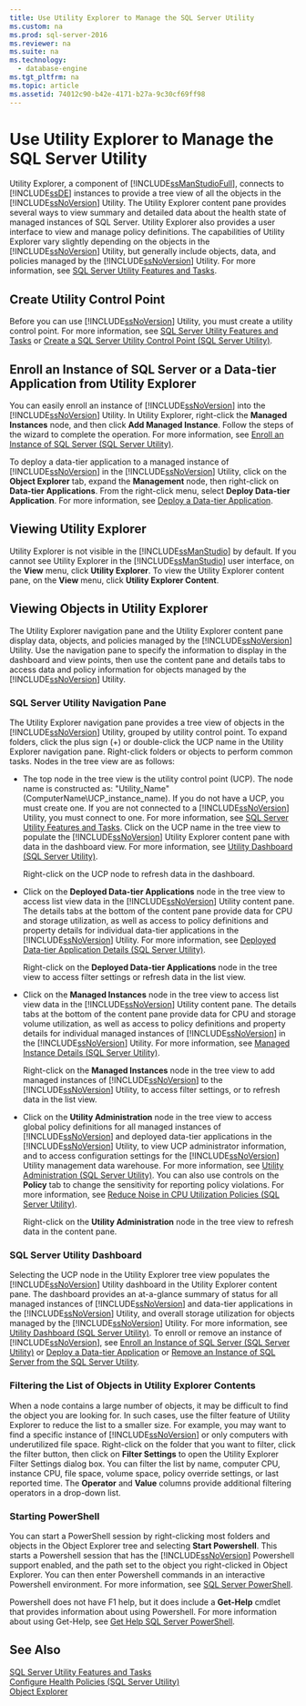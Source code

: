 ```yaml
---
title: Use Utility Explorer to Manage the SQL Server Utility
ms.custom: na
ms.prod: sql-server-2016
ms.reviewer: na
ms.suite: na
ms.technology: 
  - database-engine
ms.tgt_pltfrm: na
ms.topic: article
ms.assetid: 74012c90-b42e-4171-b27a-9c30cf69ff98
---
```

# Use Utility Explorer to Manage the SQL Server Utility
  Utility Explorer, a component of [!INCLUDE[ssManStudioFull](../../Token/Other/ssManStudioFull_md.md)], connects to [!INCLUDE[ssDE](../../Token/Other/ssDE_md.md)] instances to provide a tree view of all the objects in the [!INCLUDE[ssNoVersion](../../Token/Other/ssNoVersion_md.md)] Utility. The Utility Explorer content pane provides several ways to view summary and detailed data about the health state of managed instances of SQL Server. Utility Explorer also provides a user interface to view and manage policy definitions. The capabilities of Utility Explorer vary slightly depending on the objects in the [!INCLUDE[ssNoVersion](../../Token/Other/ssNoVersion_md.md)] Utility, but generally include objects, data, and policies managed by the [!INCLUDE[ssNoVersion](../../Token/Other/ssNoVersion_md.md)] Utility. For more information, see [SQL Server Utility Features and Tasks](../../Topics/TopicNameNotContainA/SQL-Server-Utility-Features-and-Tasks.md).  
  
## Create Utility Control Point  
 Before you can use [!INCLUDE[ssNoVersion](../../Token/Other/ssNoVersion_md.md)] Utility, you must create a utility control point. For more information, see [SQL Server Utility Features and Tasks](../../Topics/TopicNameNotContainA/SQL-Server-Utility-Features-and-Tasks.md) or [Create a SQL Server Utility Control Point &#40;SQL Server Utility&#41;](../../Topics/TopicNameContainA/Create-a-SQL-Server-Utility-Control-Point--SQL-Server-Utility-.md).  
  
## Enroll an Instance of SQL Server or a Data\-tier Application from Utility Explorer  
 You can easily enroll an instance of [!INCLUDE[ssNoVersion](../../Token/Other/ssNoVersion_md.md)] into the [!INCLUDE[ssNoVersion](../../Token/Other/ssNoVersion_md.md)] Utility. In Utility Explorer, right\-click the **Managed Instances** node, and then click **Add Managed Instance**. Follow the steps of the wizard to complete the operation. For more information, see [Enroll an Instance of SQL Server &#40;SQL Server Utility&#41;](../../Topics/TopicNameNotContainA/Enroll-an-Instance-of-SQL-Server--SQL-Server-Utility-.md).  
  
 To deploy a data\-tier application to a managed instance of [!INCLUDE[ssNoVersion](../../Token/Other/ssNoVersion_md.md)] in the [!INCLUDE[ssNoVersion](../../Token/Other/ssNoVersion_md.md)] Utility, click on the **Object Explorer** tab, expand the **Management** node, then right\-click on **Data\-tier Applications**. From the right\-click menu, select **Deploy Data\-tier Application**. For more information, see [Deploy a Data-tier Application](../../Topics/TopicNameContainA/Deploy-a-Data-tier-Application.md).  
  
## Viewing Utility Explorer  
 Utility Explorer is not visible in the [!INCLUDE[ssManStudio](../../Token/Other/ssManStudio_md.md)] by default. If you cannot see Utility Explorer in the [!INCLUDE[ssManStudio](../../Token/Other/ssManStudio_md.md)] user interface, on the **View** menu, click **Utility Explorer**. To view the Utility Explorer content pane, on the **View** menu, click **Utility Explorer Content**.  
  
## Viewing Objects in Utility Explorer  
 The Utility Explorer navigation pane and the Utility Explorer content pane display data, objects, and policies managed by the [!INCLUDE[ssNoVersion](../../Token/Other/ssNoVersion_md.md)] Utility. Use the navigation pane to specify the information to display in the dashboard and view points, then use the content pane and details tabs to access data and policy information for objects managed by the [!INCLUDE[ssNoVersion](../../Token/Other/ssNoVersion_md.md)] Utility.  
  
### SQL Server Utility Navigation Pane  
 The Utility Explorer navigation pane provides a tree view of objects in the [!INCLUDE[ssNoVersion](../../Token/Other/ssNoVersion_md.md)] Utility, grouped by utility control point. To expand folders, click the plus sign \(\+\) or double\-click the UCP name in the Utility Explorer navigation pane. Right\-click folders or objects to perform common tasks. Nodes in the tree view are as follows:  
  
-   The top node in the tree view is the utility control point \(UCP\). The node name is constructed as: "Utility\_Name" \(ComputerName\\UCP\_instance\_name\). If you do not have a UCP, you must create one. If you are not connected to a [!INCLUDE[ssNoVersion](../../Token/Other/ssNoVersion_md.md)] Utility, you must connect to one. For more information, see [SQL Server Utility Features and Tasks](../../Topics/TopicNameNotContainA/SQL-Server-Utility-Features-and-Tasks.md). Click on the UCP name in the tree view to populate the [!INCLUDE[ssNoVersion](../../Token/Other/ssNoVersion_md.md)] Utility Explorer content pane with data in the dashboard view. For more information, see [Utility Dashboard &#40;SQL Server Utility&#41;](../../Topics/TopicNameNotContainA/Utility-Dashboard--SQL-Server-Utility-.md).  
  
     Right\-click on the UCP node to refresh data in the dashboard.  
  
-   Click on the **Deployed Data\-tier Applications** node in the tree view to access list view data in the [!INCLUDE[ssNoVersion](../../Token/Other/ssNoVersion_md.md)] Utility content pane. The details tabs at the bottom of the content pane provide data for CPU and storage utilization, as well as access to policy definitions and property details for individual data\-tier applications in the [!INCLUDE[ssNoVersion](../../Token/Other/ssNoVersion_md.md)] Utility. For more information, see [Deployed Data-tier Application Details &#40;SQL Server Utility&#41;](../../Topics/TopicNameNotContainA/Deployed-Data-tier-Application-Details--SQL-Server-Utility-.md).  
  
     Right\-click on the **Deployed Data\-tier Applications** node in the tree view to access filter settings or refresh data in the list view.  
  
-   Click on the **Managed Instances** node in the tree view to access list view data in the [!INCLUDE[ssNoVersion](../../Token/Other/ssNoVersion_md.md)] Utility content pane. The details tabs at the bottom of the content pane provide data for CPU and storage volume utilization, as well as access to policy definitions and property details for individual managed instances of [!INCLUDE[ssNoVersion](../../Token/Other/ssNoVersion_md.md)] in the [!INCLUDE[ssNoVersion](../../Token/Other/ssNoVersion_md.md)] Utility. For more information, see [Managed Instance Details &#40;SQL Server Utility&#41;](../../Topics/TopicNameNotContainA/Managed-Instance-Details--SQL-Server-Utility-.md).  
  
     Right\-click on the **Managed Instances** node in the tree view to add managed instances of [!INCLUDE[ssNoVersion](../../Token/Other/ssNoVersion_md.md)] to the [!INCLUDE[ssNoVersion](../../Token/Other/ssNoVersion_md.md)] Utility, to access filter settings, or to refresh data in the list view.  
  
-   Click on the **Utility Administration** node in the tree view to access global policy definitions for all managed instances of [!INCLUDE[ssNoVersion](../../Token/Other/ssNoVersion_md.md)] and deployed data\-tier applications in the [!INCLUDE[ssNoVersion](../../Token/Other/ssNoVersion_md.md)] Utility, to view UCP administrator information, and to access configuration settings for the [!INCLUDE[ssNoVersion](../../Token/Other/ssNoVersion_md.md)] Utility management data warehouse. For more information, see [Utility Administration &#40;SQL Server Utility&#41;](../../Topics/TopicNameNotContainA/Utility-Administration--SQL-Server-Utility-.md). You can also use controls on the **Policy** tab to change the sensitivity for reporting policy violations. For more information, see [Reduce Noise in CPU Utilization Policies &#40;SQL Server Utility&#41;](../../Topics/TopicNameNotContainA/Reduce-Noise-in-CPU-Utilization-Policies--SQL-Server-Utility-.md).  
  
     Right\-click on the **Utility Administration** node in the tree view to refresh data in the content pane.  
  
### SQL Server Utility Dashboard  
 Selecting the UCP node in the Utility Explorer tree view populates the [!INCLUDE[ssNoVersion](../../Token/Other/ssNoVersion_md.md)] Utility dashboard in the Utility Explorer content pane. The dashboard provides an at\-a\-glance summary of status for all managed instances of [!INCLUDE[ssNoVersion](../../Token/Other/ssNoVersion_md.md)] and data\-tier applications in the [!INCLUDE[ssNoVersion](../../Token/Other/ssNoVersion_md.md)] Utility, and overall storage utilization for objects managed by the [!INCLUDE[ssNoVersion](../../Token/Other/ssNoVersion_md.md)] Utility. For more information, see [Utility Dashboard &#40;SQL Server Utility&#41;](../../Topics/TopicNameNotContainA/Utility-Dashboard--SQL-Server-Utility-.md). To enroll or remove an instance of [!INCLUDE[ssNoVersion](../../Token/Other/ssNoVersion_md.md)], see [Enroll an Instance of SQL Server &#40;SQL Server Utility&#41;](../../Topics/TopicNameNotContainA/Enroll-an-Instance-of-SQL-Server--SQL-Server-Utility-.md) or [Deploy a Data-tier Application](../../Topics/TopicNameContainA/Deploy-a-Data-tier-Application.md) or [Remove an Instance of SQL Server from the SQL Server Utility](../../Topics/TopicNameNotContainA/Remove-an-Instance-of-SQL-Server-from-the-SQL-Server-Utility.md).  
  
### Filtering the List of Objects in Utility Explorer Contents  
 When a node contains a large number of objects, it may be difficult to find the object you are looking for. In such cases, use the filter feature of Utility Explorer to reduce the list to a smaller size. For example, you may want to find a specific instance of [!INCLUDE[ssNoVersion](../../Token/Other/ssNoVersion_md.md)] or only computers with underutilized file space. Right\-click on the folder that you want to filter, click the filter button, then click on **Filter Settings** to open the Utility Explorer Filter Settings dialog box. You can filter the list by name, computer CPU, instance CPU, file space, volume space, policy override settings, or last reported time. The **Operator** and **Value** columns provide additional filtering operators in a drop\-down list.  
  
### Starting PowerShell  
 You can start a PowerShell session by right\-clicking most folders and objects in the Object Explorer tree and selecting **Start Powershell**. This starts a Powershell session that has the [!INCLUDE[ssNoVersion](../../Token/Other/ssNoVersion_md.md)] Powershell support enabled, and the path set to the object you right\-clicked in Object Explorer. You can then enter Powershell commands in an interactive Powershell environment. For more information, see [SQL Server PowerShell](../../Topics/TopicNameNotContainA/SQL-Server-PowerShell.md).  
  
 Powershell does not have F1 help, but it does include a **Get\-Help** cmdlet that provides information about using Powershell. For more information about using Get\-Help, see [Get Help SQL Server PowerShell](../../Topics/TopicNameNotContainA/Get-Help-SQL-Server-PowerShell.md).  
  
## See Also  
 [SQL Server Utility Features and Tasks](../../Topics/TopicNameNotContainA/SQL-Server-Utility-Features-and-Tasks.md)   
 [Configure Health Policies &#40;SQL Server Utility&#41;](../../Topics/TopicNameNotContainA/Configure-Health-Policies--SQL-Server-Utility-.md)   
 [Object Explorer](../Topic/Object%20Explorer.md)  
  
  